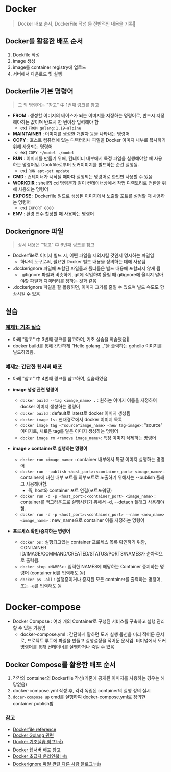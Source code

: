 # Docker
> Docker 배포 순서, DockerFile 작성 등 전반적인 내용을 기록📝

## Docker를 활용한 배포 순서
1. Dockfile 작성
2. image 생성
3. image를 container registry에 업로드
4. 서버에서 다운로드 및 실행 

## Dockerfile 기본 명령어
> 그 외 명령어는 "참고" 中 1번째 링크를 참고
+ **FROM** : 생성할 이미지의 베이스가 되는 이미지를 지정하는 명령어로, 반드시 지정해야하는 값이며 반드시 한 번이상 입력해야 함
   + ex) ```FROM golang:1.19-alpine```  
+ **MAINTAINER** : 이미지를 생성한 개발자 등을 나타내는 명령어
+ **COPY** : 호스트 컴퓨터에 있는 디렉터리나 파일을 Docker 이미지 내부로 복사하기 위해 사용되는 명령어
   + ex) ```COPY ~/model ./model```     
+ **RUN** : 이미지를 만들기 위해, 컨테이너 내부에서 특정 파일을 실행해야할 때 사용하는 명령어임. Dockfile로부터 도커이미지를 빌드하는 순간 실행됨.
   + ex) ```RUN apt-get update```     
+ **CMD** : 컨테이너가 시작될 때마다 실행되는 명령어로 한번만 사용할 수 있음  
+ **WORKDIR** : shell의 cd 명령문과 같이 컨테이너상에서 작업 디렉토리로 전환을 위해 사용되는 명령어  
+ **EXPOSE** : Dockerfile 빌드로 생성된 이미지에서 노출할 포트를 설정할 때 사용하는 명령어
   + ex) ```EXPORT 8080``` 
+ **ENV** : 환경 변수 할당할 때 사용하는 명령어  

## Dockerignore 파일
> 상세 내용은 "참고" 中 6번째 링크를 참고
+ Dockerfile로 이미지 빌드 시, 어떤 파일을 제외시킬 것인지 명시하는 파일임
   + 하나의 도구로써, 필요한 Docker 빌드 내용을 정의하는 데에 사용됨
+ .dockerignore 파일에 포함된 파일들과 폴더들은 빌드 내용에 포함되지 않게 됨
   + .gitignore 파일과 비슷하게, git에 작업하여 올릴 때 gitignore에 올리지 말아야할 파일과 디렉터리를 정하는 것과 같음
+ .dockerignore 파일을 잘 활용하면, 이미지 크기를 줄일 수 있으며 빌드 속도도 향상시킬 수 있음 


## 실습

### [예제1: 기초 실습](https://github.com/sujiny-tech/TIL/tree/main/Docker/1.%20test_docker/Dockerfile)
+ 아래 "참고" 中 3번째 링크를 참고하여, 기초 실습을 학습했음📝
+ docker build를 통해 간단하게 "Hello golang..."을 출력하는 gohello 이미지를 빌드하였음. 

### 예제2: 간단한 웹서버 배포
+ 아래 "참고" 中 4번째 링크를 참고하여, 실습하였음

+ **image 생성 관련 명령어**
   + `docker build --tag <image_name> .` : 원하는 이미지 이름을 지정하여 docker 이미지 생성하는 명령어
   + `docker build` : default로 latest로 docker 이미지 생성됨 
   + `docker image ls` : 현재경로에서 docker 이미지 목록
   + `docker image tag <"source"iamge_name> <new tag-image>`: "source" 이미지로, 새로운 tag를 달은 이미지 생성하는 명령어
   + `docker image rm <remove image_name>`: 특정 이미지 삭제하는 명령어

+ **image > container로 실행하는 명령어**
   + `docker run <image_name>` : container 내부에서 특정 이미지 실행하는 명령어
   + `docker run --publish <host_port>:<container_port> <image_name>` : container에 대한 내부 포트를 외부포트로 노출하기 위해서는 --publish 플래그 사용해야함. 
      + 즉, host와 container 포트 연결(포트포워딩)
   + `docker run -d -p <host_port>:<container_port> <image_name>` : container를 백그라운드로 실행시키기 위해서 -d, --detach 플래그 사용해야 함.
   + `docker run -d -p <host_port>:<container_port> --name <new_name> <image_name>` : new_name으로 container 이름 지정하는 명령어



+ **프로세스 확인/중지하는 명령어**
   + `docker ps` : 실행되고있는 container 프로세스 목록 확인하기 위함, CONTAINER ID/IMAGE/COMMAND/CREATED/STATUS/PORTS/NAMES가 순차적으로 출력됨.
   + `docker stop <NAMES>`  : 입력한 NAMES에 해당하는 Container 중지하는 명령어 (container id를 입력해도 됨)
   + `docker ps -all` : 실행중이거나 중지된 모든 container를 출력하는 명령어, 또는 -a를 입력해도 됨


# Docker-compose

+ Docker Compose : 여러 개의 Container로 구성된 서비스를 구축하고 실행 관리할 수 있는 기능임
   + docker-compose.yml : 간단하게 말하면 도커 실행 옵션을 미리 적어둔 문서로, 프로젝트 루트에 파일을 만들고 실행설정을 적어둔 문서임. 터미널에서 도커 명령어를 통해 컨테이너를 실행하거나 죽일 수 있음




## Docker Compose를 활용한 배포 순서
1. 각각의 container의 Dockerfile 작성(기존에 공개된 이미지를 사용하는 경우는 해당없음)
2. docker-compose.yml 작성 후, 각각 독립된 container의 실행 정의 실시
3. `docer-compose up` cmd를 실행하여 docker-compose.yml로 정의한 container publish함


### 참고
+ [Dockerfile reference](https://docs.docker.com/engine/reference/builder/)
+ [Docker Golang 관련](https://docs.docker.com/language/golang/build-images/)
+ [Docker 기초실습 참고✨👍](https://nayoungs.tistory.com/entry/Docker-Docker%EC%97%90-Go-%EB%B0%B0%ED%8F%AC%ED%95%98%EA%B8%B0)
+ [Docker 웹서버 배포 참고](https://docs.docker.com/language/golang/build-images/)
+ [Docker 초급자 온라인북✨👍](http://www.pyrasis.com/private/2014/11/30/publish-docker-for-the-really-impatient-book)
+ [Dockerignore 파일 관련 다른 사람 블로그✨👍](https://djangojeng-e.github.io/2020/07/28/TodoList-32%ED%8E%B8-dockerignore-%ED%8C%8C%EC%9D%BC/)
